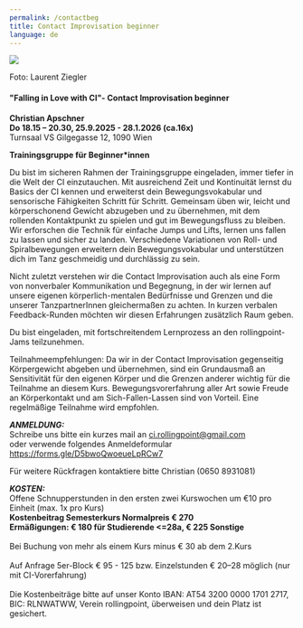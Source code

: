 ```yaml
---
permalink: /contactbeg
title: Contact Improvisation beginner
language: de
---
```

![](/assets/uploads/lsz_5630.jpg)

Foto: Laurent Ziegler

#### "Falling in Love with CI"- Contact Improvisation beginner

**Christian Apschner**\
**Do 18.15 – 20.30, 25.9.2025 - 28.1.2026 (ca.16x)**\
Turnsaal VS Gilgegasse 12, 1090 Wien

**Trainingsgruppe für Beginner*innen**

Du bist im sicheren Rahmen der Trainingsgruppe eingeladen, immer tiefer in die Welt der CI einzutauchen. Mit ausreichend Zeit und Kontinuität lernst du Basics der CI kennen und erweiterst dein Bewegungsvokabular und sensorische Fähigkeiten Schritt für Schritt. Gemeinsam üben wir, leicht und körperschonend Gewicht abzugeben und zu übernehmen, mit dem rollenden Kontaktpunkt zu spielen und gut im Bewegungsfluss zu bleiben. Wir erforschen die Technik für einfache Jumps und Lifts, lernen uns fallen zu lassen und sicher zu landen. Verschiedene Variationen von Roll- und Spiralbewegungen erweitern dein Bewegungsvokabular und unterstützen dich im Tanz geschmeidig und durchlässig zu sein.

Nicht zuletzt verstehen wir die Contact Improvisation auch als eine Form von nonverbaler Kommunikation und Begegnung, in der wir lernen auf unsere eigenen körperlich-mentalen Bedürfnisse und Grenzen und die unserer TanzpartnerInnen gleichermaßen zu achten. In kurzen verbalen Feedback-Runden möchten wir diesen Erfahrungen zusätzlich Raum geben.

Du bist eingeladen, mit fortschreitendem Lernprozess an den rollingpoint-Jams teilzunehmen.

Teilnahmeempfehlungen: Da wir in der Contact Improvisation gegenseitig Körpergewicht abgeben und übernehmen, sind ein Grundausmaß an Sensitivität für den eigenen Körper und die Grenzen anderer wichtig für die Teilnahme an diesem Kurs. Bewegungsvorerfahrung aller Art sowie Freude an Körperkontakt und am Sich-Fallen-Lassen sind von Vorteil. Eine regelmäßige Teilnahme wird empfohlen.

***ANMELDUNG:***\
Schreibe uns bitte ein kurzes mail an ci.rollingpoint@gmail.com\
oder verwende folgendes Anmeldeformular\
<https://forms.gle/D5bwoQwoeueLpRCw7>

Für weitere Rückfragen kontaktiere bitte Christian (0650 8931081)

***KOSTEN:***\
Offene Schnupperstunden in den ersten zwei Kurswochen um €10 pro Einheit (max. 1x pro Kurs)\
**Kostenbeitrag Semesterkurs Normalpreis € 270**\
**Ermäßigungen: € 180 für Studierende <=28a, € 225 Sonstige**\
\
Bei Buchung von mehr als einem Kurs minus € 30 ab dem 2.Kurs\
\
Auf Anfrage 5﻿er-Block € 95 - 125 bzw. Einzelstunden € 20–28 möglich (nur mit CI-Vorerfahrung)\
\
Die Kostenbeiträge bitte auf unser Konto IBAN: AT54 3200 0000 1701 2717, BIC: RLNWATWW, Verein rollingpoint, überweisen und dein Platz ist gesichert.